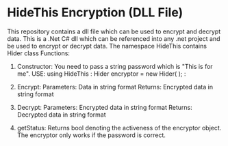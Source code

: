 # HideThis Encryption (DLL File)
This repository contains a dll file which can be used to encrypt and decrypt data.
This is a .Net C# dll which can be referenced into any .net project and be used to encrypt or decrypt data.
The namespace HideThis contains Hider class
Functions:
  1. Constructor:
      You need to pass a string password which is "This is for me".
      USE:
          using HideThis
          :
              Hider encryptor = new Hider(<string> <ENTER PASSWORD HERE>);
          :
  2. Encrypt:
      Parameters:
          Data in string format
      Returns:
          Encrypted data in string format
  
  3. Decrypt:
      Parameters:
          Encrypted data in string format
      Returns:
          Decrypted data in string format
  
  4. getStatus:
      Returns bool denoting the activeness of the encryptor object. The encryptor only works if the password is correct.
